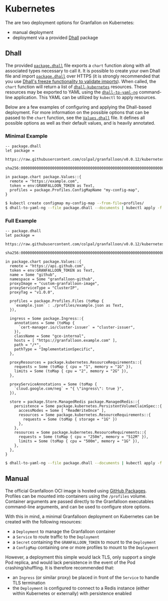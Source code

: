 # Kubernetes

The are two deployment options for Granfallon on Kubernetes:

- manual deployment
- deployment via a provided [Dhall](https://dhall-lang.org/) package

## Dhall

The provided [`package.dhall`](./package.dhall) file exports a `chart` function
along with all associated types necessary to call it. It is possible to create
your own Dhall file and import [`package.dhall`](./package.dhall) over HTTPS (it
is strongly recommended that you use
[Dhall's freeze functionality to validate imports](
https://docs.dhall-lang.org/discussions/Safety-guarantees.html#code-injection)).
When called, the `chart` function will return a list of [`dhall-kubernetes`](
https://github.com/dhall-lang/dhall-kubernetes) resources. These resources may
be exported to YAML using the [`dhall-to-yaml-ng`](
https://github.com/dhall-lang/dhall-haskell/tree/master/dhall-yaml) command-line
application. This YAML can be utilized by `kubectl` to apply resources.

Below are a few examples of configuring and applying the Dhall-based
deployment. For more information on the possible options that can be passed to
the `chart` function, see the [`Values.dhall`](./Values.dhall) file. It defines
all possible options as well as their default values, and is heavily annotated.

### Minimal Example

```dhall
-- package.dhall
let package =
      https://raw.githubusercontent.com/colpal/granfalloon/v0.0.12/kubernetes/package.dhall
        sha256:0000000000000000000000000000000000000000000000000000000000000000

in package.chart package.Values::{
  remote = "https://example.com",
  token = env:GRANFALLOON_TOKEN as Text,
  profiles = package.Profiles.ConfigMapName "my-config-map",
}
```

```sh
$ kubectl create configmap my-config-map --from-file=profiles/
$ dhall-to-yaml-ng --file package.dhall --documents | kubectl apply -f -
```

### Full Example

```dhall
-- package.dhall
let package =
      https://raw.githubusercontent.com/colpal/granfalloon/v0.0.12/kubernetes/package.dhall
        sha256:0000000000000000000000000000000000000000000000000000000000000000

in package.chart package.Values::{
  remote = "https://api.github.com",
  token = env:GRANFALLOON_TOKEN as Text,
  name = Some "github",
  namespace = Some "granfalloon-github",
  proxyImage = "custom-granfalloon-image",
  proxyServiceType = "ClusterIP",
  proxyTag = "v1.0.0",

  profiles = package.Profiles.Files (toMap {
    `example.json` : ./profiles/example.json as Text,
  }),

  ingress = Some package.Ingress::{
    annotations = Some (toMap {
      `cert-manager.io/cluster-issuer` = "cluster-issuer",
    }),
    className = Some "gce-internal",
    hosts = [ "https://granfalloon.example.com" ],
    path = "/*",
    pathType = "ImplementationSpecific",
  },

  proxyResources = package.kubernetes.ResourceRequirements::{
    requests = Some (toMap { cpu = "1", memory = "1G" }),
    limits = Some (toMap { cpu = "2", memory = "2G" }),
  },

  proxyServiceAnnotations = Some (toMap {
    `cloud.google.com/neg` = "{ \"ingress\": true }",
  }),

  store = package.Store.ManagedRedis package.ManagedRedis::{
    persistence = Some package.kubernetes.PersistentVolumeClaimSpec::{
      accessModes = Some [ "ReadWriteOnce" ],
      resources = Some package.kubernetes.ResourceRequirements::{
        requests = Some (toMap { storage = "1G" })
      },
    },
    resources = Some package.kubernetes.ResourceRequirements::{
      requests = Some (toMap { cpu = "250m", memory = "512M" }),
      limits = Some (toMap { cpu = "500m", memory = "1G" }),
    },
  },
}
```

```sh
$ dhall-to-yaml-ng --file package.dhall --documents | kubectl apply -f -
```

## Manual

The official Granfalloon OCI image is hosted using [GitHub Packages](
https://github.com/colpal/granfalloon/pkgs/container/granfalloon). Profiles can
be mounted into containers using the `/profiles` volume. Container arguments
are passed directly to the Granfalloon executables command-line arguments, and
can be used to configure store options.

With this in mind, a minimal Granfalloon deployment on Kubernetes can be created
with the following resources:

- a `Deployment` to manage the Granfalloon container
- a `Service` to route traffic to the `Deployment`
- a `Secret` containing the `GRANFALLOON_TOKEN` to mount to the `Deployment`
- a `ConfigMap` containing one or more profiles to mount to the `Deployment`

However, a deployment this simple would lack TLS, only support a single Pod
replica, and would lack persistence in the event of the Pod crashing/shuffling.
It is therefore recommended that:

- an `Ingress` (or similar proxy) be placed in front of the `Service` to handle
  TLS termination
- the `Deployment` is configured to connect to a Redis instance (either within
  Kubernetes or externally) with persistence enabled

